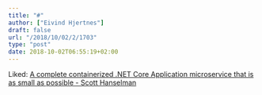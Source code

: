 ```yaml
---
title: "#"
author: ["Eivind Hjertnes"]
draft: false
url: "/2018/10/02/2/1703"
type: "post"
date: 2018-10-02T06:55:19+02:00
---
```


Liked:
[A
complete containerized .NET Core Application microservice that is as
small as possible - Scott Hanselman](https://www.hanselman.com/blog/ACompleteContainerizedNETCoreApplicationMicroserviceThatIsAsSmallAsPossible.aspx)
